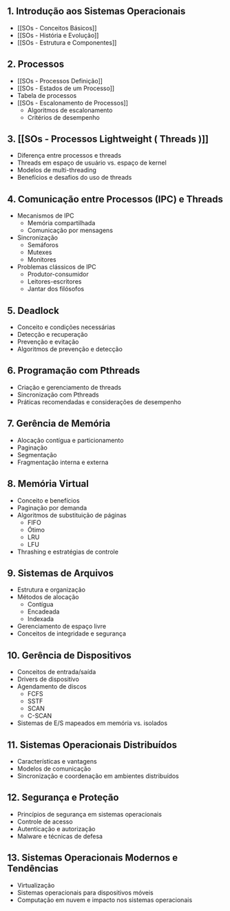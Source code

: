 ## 1. **Introdução aos Sistemas Operacionais**

   - [[SOs - Conceitos Básicos]]
   - [[SOs - História e Evolução]]
   - [[SOs - Estrutura e Componentes]]

## 2. Processos

   - [[SOs - Processos Definição]]
   - [[SOs - Estados de um Processo]]
   - Tabela de processos
   - [[SOs - Escalonamento de Processos]]
     - Algoritmos de escalonamento
     - Critérios de desempenho

## 3. [[SOs - Processos Lightweight ( Threads )]]

   - Diferença entre processos e threads
   - Threads em espaço de usuário vs. espaço de kernel
   - Modelos de multi-threading
   - Benefícios e desafios do uso de threads

## 4. **Comunicação entre Processos (IPC) e Threads**

   - Mecanismos de IPC
     - Memória compartilhada
     - Comunicação por mensagens
   - Sincronização
     - Semáforos
     - Mutexes
     - Monitores
   - Problemas clássicos de IPC
     - Produtor-consumidor
     - Leitores-escritores
     - Jantar dos filósofos

## 5. **Deadlock**

   - Conceito e condições necessárias
   - Detecção e recuperação
   - Prevenção e evitação
   - Algoritmos de prevenção e detecção

## 6. **Programação com Pthreads**

   - Criação e gerenciamento de threads
   - Sincronização com Pthreads
   - Práticas recomendadas e considerações de desempenho

## 7. **Gerência de Memória**

   - Alocação contígua e particionamento
   - Paginação
   - Segmentação
   - Fragmentação interna e externa

## 8. **Memória Virtual**

   - Conceito e benefícios
   - Paginação por demanda
   - Algoritmos de substituição de páginas
     - FIFO
     - Ótimo
     - LRU
     - LFU
   - Thrashing e estratégias de controle

## 9. **Sistemas de Arquivos**

   - Estrutura e organização
   - Métodos de alocação
     - Contígua
     - Encadeada
     - Indexada
   - Gerenciamento de espaço livre
   - Conceitos de integridade e segurança

## 10. **Gerência de Dispositivos**

   - Conceitos de entrada/saída
   - Drivers de dispositivo
   - Agendamento de discos
     - FCFS
     - SSTF
     - SCAN
     - C-SCAN
   - Sistemas de E/S mapeados em memória vs. isolados

## 11. **Sistemas Operacionais Distribuídos**

   - Características e vantagens
   - Modelos de comunicação
   - Sincronização e coordenação em ambientes distribuídos

## 12. **Segurança e Proteção**

   - Princípios de segurança em sistemas operacionais
   - Controle de acesso
   - Autenticação e autorização
   - Malware e técnicas de defesa

## 13. **Sistemas Operacionais Modernos e Tendências**

   - Virtualização
   - Sistemas operacionais para dispositivos móveis
   - Computação em nuvem e impacto nos sistemas operacionais
